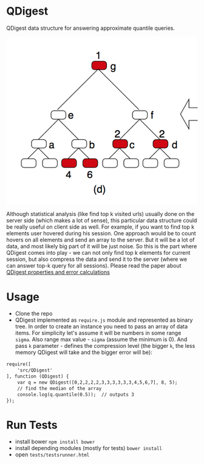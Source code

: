 # QDigest
QDigest data structure for answering approximate quantile queries.

![QDigest tree](https://github.com/podlipensky/QDigest/blob/master/assets/img/qdigest.png)

Although statistical analysis (like find top k visited urls) usually done on the server side (which makes a lot of sense), this particular data structure could be really useful on client side as well.
For example, if you want to find top k elements user hovered during his session. One approach would be to count hovers on all elements and send an array to the server. But it will be a lot of data, and most likely big part of it will be just noise. So this is the part where QDigest comes into play - we can not only find top k elements for current session, but also compress the data and send it to the server (where we can answer top-k query for all sessions).
Please read the paper about [QDigest properties and error calculations](http://www.inf.fu-berlin.de/lehre/WS11/Wireless/papers/AgrQdigest.pdf)

# Usage
- Clone the repo
- QDigest implemented as `require.js` module and represented as binary tree. In order to create an instance you need to pass an array of data items. For simplicity let's assume it will be numbers in some range `sigma`. Also range max value - `sigma` (assume the minimum is 0). And pass `k` parameter - defines the compression level (the bigger `k`, the less memory QDigest will take and the bigger error will be):

```
require([
	'src/QDigest'
], function (QDigest) {
	var q = new QDigest([0,2,2,2,2,3,3,3,3,3,3,4,5,6,7], 8, 5);
	// find the median of the array
	console.log(q.quantile(0.5));  // outputs 3
});
```

# Run Tests
- install bower `npm install bower`
- install depending modules (mostly for tests) `bower install`
- open `tests/testsrunner.html`
